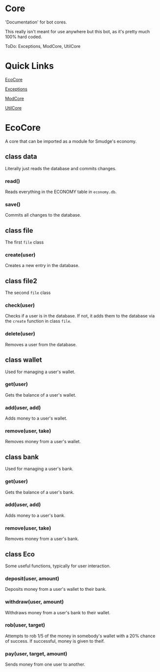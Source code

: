 # Core
'Documentation' for bot cores.

This really isn't meant for use anywhere but this bot, as it's pretty much 100% hard coded.

ToDo: Exceptions, ModCore, UtilCore

# Quick Links
[EcoCore](https://github.com/Smudge-Studios/smudge/tree/main/core#ecocore)

[Exceptions]()

[ModCore]()

[UtilCore]()

# EcoCore
A core that can be imported as a module for Smudge's economy.

## class data
Literally just reads the database and commits changes.
### read()
Reads everything in the ECONOMY table in `economy.db`.
### save()
Commits all changes to the database.



## class file
The first `file` class
### create(user)
Creates a new entry in the database.


## class file2
The second `file` class
### check(user)
Checks if a user is in the database. If not, it adds them to the database via the `create` function in class `file`.

### delete(user)
Removes a user from the database.


## class wallet
Used for managing a user's wallet.
### get(user)
Gets the balance of a user's wallet.

### add(user, add)
Adds money to a user's wallet.

### remove(user, take)
Removes money from a user's wallet.


## class bank
Used for managing a user's bank.
### get(user)
Gets the balance of a user's bank.

### add(user, add)
Adds money to a user's bank.

### remove(user, take)
Removes money from a user's bank.


## class Eco
Some useful functions, typically for user interaction.
### deposit(user, amount)
Deposits money from a user's wallet to their bank.

### withdraw(user, amount)
Withdraws money from a user's bank to their wallet.

### rob(user, target)
Attempts to rob 1/5 of the money in somebody's wallet with a 20% chance of success. If successful, money is given to theif.

### pay(user, target, amount)
Sends money from one user to another.
